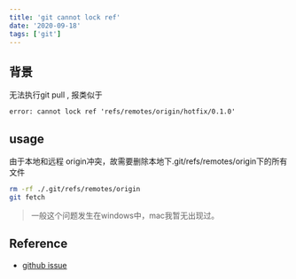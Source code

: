 ```yaml
---
title: 'git cannot lock ref'
date: '2020-09-18'
tags: ['git']
---
```


## 背景

无法执行git pull , 报类似于
```
error: cannot lock ref 'refs/remotes/origin/hotfix/0.1.0'
```

## usage

由于本地和远程 origin冲突，故需要删除本地下.git/refs/remotes/origin下的所有文件

```bash
rm -rf ./.git/refs/remotes/origin
git fetch
```

> 一般这个问题发生在windows中，mac我暂无出现过。

## Reference

- [github issue](https://github.com/desktop/desktop/issues/5438)
